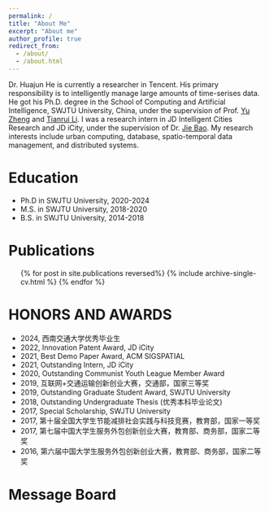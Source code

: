 ```yaml
---
permalink: /
title: "About Me"
excerpt: "About me"
author_profile: true
redirect_from: 
  - /about/
  - /about.html
---
```

Dr. Huajun He is currently a researcher in Tencent. His primary responsibility is to intelligently manage large amounts of time-serises data. He got his Ph.D. degree in the School of Computing and Artificial Intelligence, SWJTU University, China, under the supervision of Prof. [Yu Zheng](http://urban-computing.com/yuzheng) and [Tianrui Li](https://faculty.swjtu.edu.cn/litianrui/en/index.htm). I was a research intern in JD Intelligent Cities Research and JD iCity, under the supervision of Dr. [Jie Bao](https://jie-bao.org). My research interests include urban computing, database, spatio-temporal data management, and distributed systems.

Education
=========

* Ph.D in SWJTU University, 2020-2024
* M.S. in SWJTU University, 2018-2020
* B.S. in SWJTU University, 2014-2018

Publications
============

<ol>{% for post in site.publications reversed%}
    {% include archive-single-cv.html %}
  {% endfor %}</ol>

HONORS AND AWARDS
=================

* 2024, 西南交通大学优秀毕业生
* 2022, Innovation Patent Award, JD iCity
* 2021, Best Demo Paper Award, ACM SIGSPATIAL
* 2021, Outstanding Intern, JD iCity
* 2020, Outstanding Communist Youth League Member Award
* 2019, 互联网+交通运输创新创业大赛，交通部，国家三等奖
* 2019, Outstanding Graduate Student Award, SWJTU University
* 2018, Outstanding Undergraduate Thesis (优秀本科毕业论文)
* 2017, Special Scholarship, SWJTU University
* 2017, 第十届全国大学生节能减排社会实践与科技竞赛，教育部，国家一等奖
* 2017, 第七届中国大学生服务外包创新创业大赛，教育部、商务部，国家二等奖
* 2016, 第六届中国大学生服务外包创新创业大赛，教育部、商务部，国家二等奖

Message Board
=============

<script src="https://utteranc.es/client.js"
          repo="huajunge/academicpages"
          issue-term="title"
          label="comments"
          theme="github-light"
          crossorigin="anonymous"
          async>
  </script>
